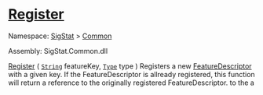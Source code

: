 # [Register](./FeatureDescriptor-100663414.md)

Namespace: [SigStat]() > [Common](./../README.md)

Assembly: SigStat.Common.dll

[Register](./FeatureDescriptor-100663414.md) ( [`String`](https://docs.microsoft.com/en-us/dotnet/api/System.String) featureKey, [`Type`](https://docs.microsoft.com/en-us/dotnet/api/System.Type) type )              Registers a new [FeatureDescriptor](https://github.com/hargitomi97/sigstat/blob/master/docs/md/SigStat/Common/FeatureDescriptor.md) with a given key.  If the FeatureDescriptor is allready registered, this function will  return a reference to the originally registered FeatureDescriptor.  to the a
